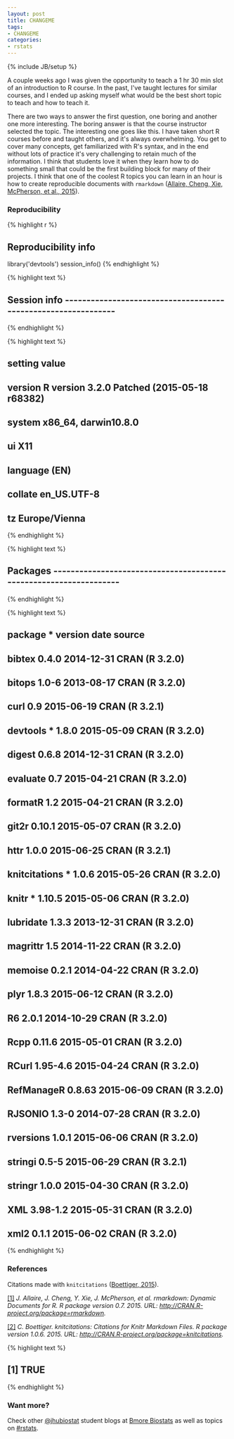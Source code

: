```yaml
---
layout: post
title: CHANGEME
tags:
- CHANGEME
categories:
- rstats
---
```

{% include JB/setup %}








A couple weeks ago I was given the opportunity to teach a 1 hr 30 min slot of an introduction to R course. In the past, I've taught lectures for similar courses, and I ended up asking myself what would be the best short topic to teach and how to teach it.

There are two ways to answer the first question, one boring and another one more interesting. The boring answer is that the course instructor selected the topic. The interesting one goes like this. I have taken short R courses before and taught others, and it's always overwhelming. You get to cover many concepts, get familiarized with R's syntax, and in the end without lots of practice it's very challenging to retain much of the information. I think that students love it when they learn how to do something small that could be the first building block for many of their projects. I think that one of the coolest R topics you can learn in an hour is how to create reproducible documents with `rmarkdown` <a id='cite-rmarkdown'></a>(<a href='http://CRAN.R-project.org/package=rmarkdown'>Allaire, Cheng, Xie, McPherson, et al., 2015</a>).


### Reproducibility


{% highlight r %}
## Reproducibility info
library('devtools')
session_info()
{% endhighlight %}



{% highlight text %}
## Session info --------------------------------------------------------------
{% endhighlight %}



{% highlight text %}
##  setting  value                                      
##  version  R version 3.2.0 Patched (2015-05-18 r68382)
##  system   x86_64, darwin10.8.0                       
##  ui       X11                                        
##  language (EN)                                       
##  collate  en_US.UTF-8                                
##  tz       Europe/Vienna
{% endhighlight %}



{% highlight text %}
## Packages ------------------------------------------------------------------
{% endhighlight %}



{% highlight text %}
##  package       * version  date       source        
##  bibtex          0.4.0    2014-12-31 CRAN (R 3.2.0)
##  bitops          1.0-6    2013-08-17 CRAN (R 3.2.0)
##  curl            0.9      2015-06-19 CRAN (R 3.2.1)
##  devtools      * 1.8.0    2015-05-09 CRAN (R 3.2.0)
##  digest          0.6.8    2014-12-31 CRAN (R 3.2.0)
##  evaluate        0.7      2015-04-21 CRAN (R 3.2.0)
##  formatR         1.2      2015-04-21 CRAN (R 3.2.0)
##  git2r           0.10.1   2015-05-07 CRAN (R 3.2.0)
##  httr            1.0.0    2015-06-25 CRAN (R 3.2.1)
##  knitcitations * 1.0.6    2015-05-26 CRAN (R 3.2.0)
##  knitr         * 1.10.5   2015-05-06 CRAN (R 3.2.0)
##  lubridate       1.3.3    2013-12-31 CRAN (R 3.2.0)
##  magrittr        1.5      2014-11-22 CRAN (R 3.2.0)
##  memoise         0.2.1    2014-04-22 CRAN (R 3.2.0)
##  plyr            1.8.3    2015-06-12 CRAN (R 3.2.0)
##  R6              2.0.1    2014-10-29 CRAN (R 3.2.0)
##  Rcpp            0.11.6   2015-05-01 CRAN (R 3.2.0)
##  RCurl           1.95-4.6 2015-04-24 CRAN (R 3.2.0)
##  RefManageR      0.8.63   2015-06-09 CRAN (R 3.2.0)
##  RJSONIO         1.3-0    2014-07-28 CRAN (R 3.2.0)
##  rversions       1.0.1    2015-06-06 CRAN (R 3.2.0)
##  stringi         0.5-5    2015-06-29 CRAN (R 3.2.1)
##  stringr         1.0.0    2015-04-30 CRAN (R 3.2.0)
##  XML             3.98-1.2 2015-05-31 CRAN (R 3.2.0)
##  xml2            0.1.1    2015-06-02 CRAN (R 3.2.0)
{% endhighlight %}

### References

Citations made with `knitcitations` <a id='cite-knitcitations'></a>(<a href='http://CRAN.R-project.org/package=knitcitations'>Boettiger, 2015</a>).


<p><a id='bib-rmarkdown'></a><a href="#cite-rmarkdown">[1]</a><cite>
J. Allaire, J. Cheng, Y. Xie, J. McPherson, et al.
<em>rmarkdown: Dynamic Documents for R</em>.
R package version 0.7.
2015.
URL: <a href="http://CRAN.R-project.org/package=rmarkdown">http://CRAN.R-project.org/package=rmarkdown</a>.</cite></p>

<p><a id='bib-knitcitations'></a><a href="#cite-knitcitations">[2]</a><cite>
C. Boettiger.
<em>knitcitations: Citations for Knitr Markdown Files</em>.
R package version 1.0.6.
2015.
URL: <a href="http://CRAN.R-project.org/package=knitcitations">http://CRAN.R-project.org/package=knitcitations</a>.</cite></p>


{% highlight text %}
## [1] TRUE
{% endhighlight %}


### Want more?

Check other [@jhubiostat](https://twitter.com/jhubiostat) student blogs at [Bmore Biostats](http://bmorebiostat.com/) as well as topics on [#rstats](https://twitter.com/search?q=%23rstats).
